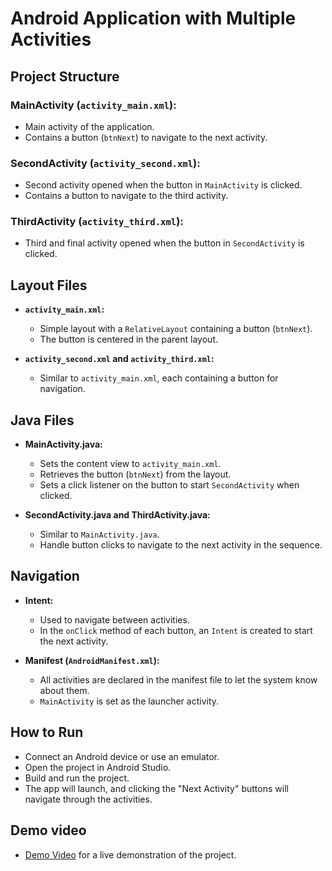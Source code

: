 # Android Application with Multiple Activities

## Project Structure

### MainActivity (`activity_main.xml`):
- Main activity of the application.
- Contains a button (`btnNext`) to navigate to the next activity.

### SecondActivity (`activity_second.xml`):
- Second activity opened when the button in `MainActivity` is clicked.
- Contains a button to navigate to the third activity.

### ThirdActivity (`activity_third.xml`):
- Third and final activity opened when the button in `SecondActivity` is clicked.

## Layout Files

- **`activity_main.xml`:**
  - Simple layout with a `RelativeLayout` containing a button (`btnNext`).
  - The button is centered in the parent layout.

- **`activity_second.xml` and `activity_third.xml`:**
  - Similar to `activity_main.xml`, each containing a button for navigation.

## Java Files

- **MainActivity.java:**
  - Sets the content view to `activity_main.xml`.
  - Retrieves the button (`btnNext`) from the layout.
  - Sets a click listener on the button to start `SecondActivity` when clicked.

- **SecondActivity.java and ThirdActivity.java:**
  - Similar to `MainActivity.java`.
  - Handle button clicks to navigate to the next activity in the sequence.

## Navigation

- **Intent:**
  - Used to navigate between activities.
  - In the `onClick` method of each button, an `Intent` is created to start the next activity.

- **Manifest (`AndroidManifest.xml`):**
  - All activities are declared in the manifest file to let the system know about them.
  - `MainActivity` is set as the launcher activity.

## How to Run

- Connect an Android device or use an emulator.
- Open the project in Android Studio.
- Build and run the project.
- The app will launch, and clicking the "Next Activity" buttons will navigate through the activities.

## Demo video
- [Demo Video](../Demo/ThreeActivityNavigationAppDemo.gif) for a live demonstration of the project.
